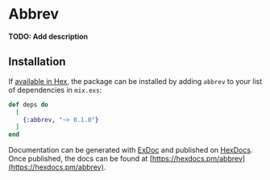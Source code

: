 # Abbrev

**TODO: Add description**

## Installation

If [available in Hex](https://hex.pm/docs/publish), the package can be installed
by adding `abbrev` to your list of dependencies in `mix.exs`:

```elixir
def deps do
  [
    {:abbrev, "~> 0.1.0"}
  ]
end
```

Documentation can be generated with [ExDoc](https://github.com/elixir-lang/ex_doc)
and published on [HexDocs](https://hexdocs.pm). Once published, the docs can
be found at [https://hexdocs.pm/abbrev](https://hexdocs.pm/abbrev).

